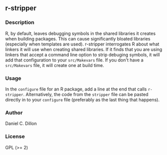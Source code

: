 ## r-stripper

### Description

R, by default, leaves debugging symbols in the shared libraries it creates when building packages.  This can cause significantly bloated libraries (especially when templates are used).  r-stripper interrogates R about what linkers it will use when creating shared libraries.  If it finds that you are using linkers that accept a command line option to strip debuging symbols, it will add that configuration to your `src/Makevars` file.  If you don't have a `src/Makevars` file, it will create one at build time.

### Usage

In the `configure` file for an R package, add a line at the end that calls `r-stripper`.  Alternatively, the code from the `stripper` file can be pasted directly in to your `configure` file (preferably as the last thing that happens).

### Author

Daniel C. Dillon

### License

GPL (>= 2)
